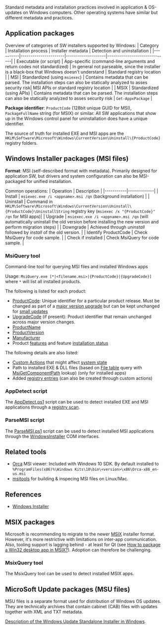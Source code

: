 Standard metadata and installation practices involved in application & OS-updates on Windows computers. Other operating systems have similar but different metadata and practices.

## Application packages

Overview of categories of SW installers supported by Windows:
| Category | Installation process | Installer metadata | Detection and uninstallation |
|----------|----------------------|--------------------|------------------------------|
| Executable (or script) | App-specific (command-line arguments and return codes not standardized) | In general not parseable, since the installer is a black-box that Windows doesn't understand | Standard registry location |
| MSI      | Standardized (using `msiexec`) | Contains metadata that can be parsed. The installation steps can also be statically analyzed to asses security risk| MSI APIs or standard registry location |
| MSIX     | Standardized (using APIs) | Contains metadata that can be parsed. The installation steps can also be statically analyzed to asses security risk | `Get-AppxPackage` |

**Package identifier**: `ProductCode` (128bit unique GUID for MSI), `PackageFullName` string (for MSIX) or similar. All SW applications that show up in the Windows control panel for uninstallation does have a unique identifier.

The source of truth for installed EXE and MSI apps are the `HKLM\Software\Microsoft\Windows\CurrentVersion\Uninstall\{ProductCode}` registry folders.

## Windows Installer packages (MSI files)
**Format**: MSI (self-described format with metadata). Primarily designed for application SW, but drivers and system configuration can also be MSI-packaged for unified installation.

Common operations:
| Operation | Description |
|-----------|-------------|
| Install | `msiexec.exe /i <appname>.msi /qn` (background installation) |
| Uninstall | Command in `HKLM\Software\Microsoft\Windows\CurrentVersion\Uninstall\{ProductCode}\UninstallString` registry key (`msiexec /x "{ProductCode}" /qn` for MSI apps)|
| Upgrade | `msiexec.exe /i <appname>.msi /qn` (will automatically uninstall the old version before installing the new version and perform migration steps) |
| Downgrade | Achieved through _uninstall_ followed by _install_ of the old version. |
| Identify ProductCode | Check MsiQuery for code sample. |
| Check if installed | Check MsiQuery for code sample. |

### MsiQuery tool
Command-line tool for querying MSI files and installed Windows apps

Usage: `MsiQuery.exe [*|<filename.msi>|{ProductCode}|{UpgradeCode}]` where `*` will list all installed products.

The following is listed for each product:
* [ProductCode](https://docs.microsoft.com/en-us/windows/win32/msi/productcode): Unique identifier for a particular product release. Must be changed as part of a [major version upgrade](https://learn.microsoft.com/en-us/windows/win32/msi/major-upgrades) but can be kept unchanged for [small updates](https://learn.microsoft.com/en-us/windows/win32/msi/small-updates)
* [UpgradeCode](https://docs.microsoft.com/en-us/windows/win32/msi/using-an-upgradecode) (if present): Product identifier that remain unchanged across major version changes.
* [ProductName](https://docs.microsoft.com/en-us/windows/win32/msi/productname)
* [ProductVersion](https://docs.microsoft.com/en-us/windows/win32/msi/productversion)
* [Manufacturer](https://docs.microsoft.com/en-us/windows/win32/msi/manufacturer)
* Product [features](https://learn.microsoft.com/en-us/windows/win32/msi/windows-installer-features) and feature [installation status](https://learn.microsoft.com/en-us/windows/win32/msi/feature-table)

The following details are also listed:
* [Custom Actions](https://docs.microsoft.com/en-us/windows/win32/msi/custom-actions) that might affect [system state](https://docs.microsoft.com/en-us/windows/win32/msi/changing-the-system-state-using-a-custom-action)
* Path to installed EXE & DLL files (based on [File table](https://docs.microsoft.com/en-us/windows/win32/msi/file-table) query with [MsiGetComponentPath](https://docs.microsoft.com/en-us/windows/win32/api/msi/nf-msi-msigetcomponentpathw) lookup) (only for installed apps)
* Added [registry entries](https://docs.microsoft.com/en-us/windows/win32/msi/registry-table) (can also be created through custom actions)

### AppDetect script
The [AppDetect.ps1](./AppDetect.ps1) script can be used to detect installed EXE and MSI applications through a [registry scan](https://learn.microsoft.com/en-us/windows/win32/msi/uninstall-registry-key).

### ParseMSI script
The [ParseMSI.ps1](./ParseMSI.ps1) script can be used to detect installed MSI applications through the [WindowsInstaller](https://learn.microsoft.com/en-us/windows/win32/msi/installer-object) COM interfaces.

## Related tools
* [Orca](https://docs.microsoft.com/en-us/windows/win32/msi/orca-exe) MSI viewer: Included with Windows 10 SDK. By default installed to `%ProgramFiles(x86)%\Windows Kits\10\bin\<version>\x86\Orca-x86_en-us.msi`
* [msitools](https://gitlab.gnome.org/GNOME/msitools) for building & inspecing MSI files on Linux/Mac.

## References
* [Windows Installer](https://docs.microsoft.com/en-us/windows/win32/msi/windows-installer-portal)


## MSIX packages
Microsoft is recommending to migrate to the newer [MSIX](https://learn.microsoft.com/en-us/windows/msix/overview) installer format. However, it's more restrictive with limitations on inter-app communication. Also, tooling support is lagging behind - at least for Qt (see [How to package a Win32 desktop app in MSIX?](https://bugreports.qt.io/browse/QTBUG-97088)). Adoption can therefore be challenging.

### MsixQuery tool
The MsixQuery tool can be used to detect installed MSIX apps.


## MicroSoft Update packages (MSU files)
MSU files is a separate format used for distribution of Windows OS updates. They are technically archives that contain cabinet (CAB) files with updates together with XML and TXT metadata.

[Description of the Windows Update Standalone Installer in Windows](https://support.microsoft.com/en-us/topic/description-of-the-windows-update-standalone-installer-in-windows-799ba3df-ec7e-b05e-ee13-1cdae8f23b19).
